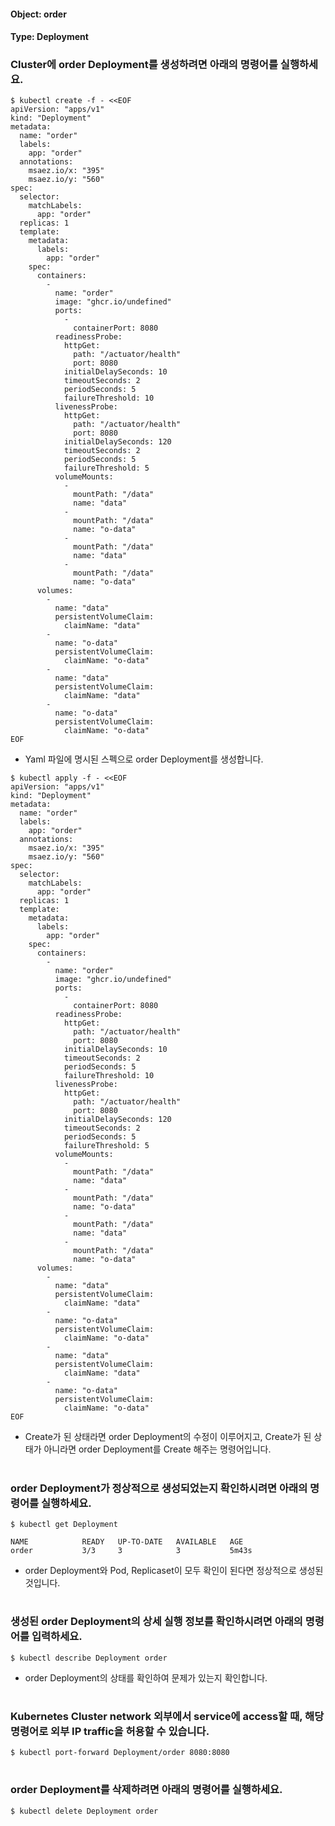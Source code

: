 
#### Object: order
#### Type: Deployment

### Cluster에 order Deployment를 생성하려면 아래의 명령어를 실행하세요.

```
$ kubectl create -f - <<EOF 
apiVersion: "apps/v1"
kind: "Deployment"
metadata: 
  name: "order"
  labels: 
    app: "order"
  annotations: 
    msaez.io/x: "395"
    msaez.io/y: "560"
spec: 
  selector: 
    matchLabels: 
      app: "order"
  replicas: 1
  template: 
    metadata: 
      labels: 
        app: "order"
    spec: 
      containers: 
        - 
          name: "order"
          image: "ghcr.io/undefined"
          ports: 
            - 
              containerPort: 8080
          readinessProbe: 
            httpGet: 
              path: "/actuator/health"
              port: 8080
            initialDelaySeconds: 10
            timeoutSeconds: 2
            periodSeconds: 5
            failureThreshold: 10
          livenessProbe: 
            httpGet: 
              path: "/actuator/health"
              port: 8080
            initialDelaySeconds: 120
            timeoutSeconds: 2
            periodSeconds: 5
            failureThreshold: 5
          volumeMounts: 
            - 
              mountPath: "/data"
              name: "data"
            - 
              mountPath: "/data"
              name: "o-data"
            - 
              mountPath: "/data"
              name: "data"
            - 
              mountPath: "/data"
              name: "o-data"
      volumes: 
        - 
          name: "data"
          persistentVolumeClaim: 
            claimName: "data"
        - 
          name: "o-data"
          persistentVolumeClaim: 
            claimName: "o-data"
        - 
          name: "data"
          persistentVolumeClaim: 
            claimName: "data"
        - 
          name: "o-data"
          persistentVolumeClaim: 
            claimName: "o-data"
EOF
```
- Yaml 파일에 명시된 스펙으로 order Deployment를 생성합니다.

```
$ kubectl apply -f - <<EOF 
apiVersion: "apps/v1"
kind: "Deployment"
metadata: 
  name: "order"
  labels: 
    app: "order"
  annotations: 
    msaez.io/x: "395"
    msaez.io/y: "560"
spec: 
  selector: 
    matchLabels: 
      app: "order"
  replicas: 1
  template: 
    metadata: 
      labels: 
        app: "order"
    spec: 
      containers: 
        - 
          name: "order"
          image: "ghcr.io/undefined"
          ports: 
            - 
              containerPort: 8080
          readinessProbe: 
            httpGet: 
              path: "/actuator/health"
              port: 8080
            initialDelaySeconds: 10
            timeoutSeconds: 2
            periodSeconds: 5
            failureThreshold: 10
          livenessProbe: 
            httpGet: 
              path: "/actuator/health"
              port: 8080
            initialDelaySeconds: 120
            timeoutSeconds: 2
            periodSeconds: 5
            failureThreshold: 5
          volumeMounts: 
            - 
              mountPath: "/data"
              name: "data"
            - 
              mountPath: "/data"
              name: "o-data"
            - 
              mountPath: "/data"
              name: "data"
            - 
              mountPath: "/data"
              name: "o-data"
      volumes: 
        - 
          name: "data"
          persistentVolumeClaim: 
            claimName: "data"
        - 
          name: "o-data"
          persistentVolumeClaim: 
            claimName: "o-data"
        - 
          name: "data"
          persistentVolumeClaim: 
            claimName: "data"
        - 
          name: "o-data"
          persistentVolumeClaim: 
            claimName: "o-data"
EOF
```
- Create가 된 상태라면 order Deployment의 수정이 이루어지고, Create가 된 상태가 아니라면 order Deployment를 Create 해주는 명령어입니다.  
#

### order Deployment가 정상적으로 생성되었는지 확인하시려면 아래의 명령어를 실행하세요.

```
$ kubectl get Deployment

NAME            READY   UP-TO-DATE   AVAILABLE   AGE
order           3/3     3            3           5m43s

```
- order Deployment와 Pod, Replicaset이 모두 확인이 된다면 정상적으로 생성된 것입니다.
#

### 생성된 order Deployment의 상세 실행 정보를 확인하시려면 아래의 명령어를 입력하세요.

```
$ kubectl describe Deployment order
```
- order Deployment의 상태를 확인하여 문제가 있는지 확인합니다. 
#

### Kubernetes Cluster network 외부에서 service에 access할 때, 해당 명령어로 외부 IP traffic을 허용할 수 있습니다.

```
$ kubectl port-forward Deployment/order 8080:8080
```
#

### order Deployment를 삭제하려면 아래의 명령어를 실행하세요.

```
$ kubectl delete Deployment order
```
#

